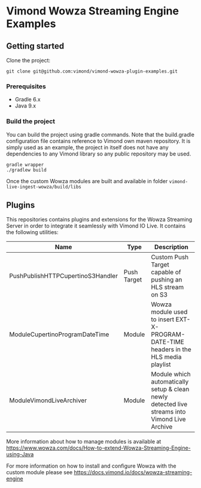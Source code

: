 # Vimond Wowza Streaming Engine Examples

## Getting started

Clone the project:

```
git clone git@github.com:vimond/vimond-wowza-plugin-examples.git
```

### Prerequisites

- Gradle 6.x
- Java 9.x

### Build the project

You can build the project using gradle commands. Note that the build.gradle
configuration file contains reference to Vimond own maven repository. It is simply used as an example, the project in
itself does not have any dependencies to any Vimond library so any public repository may be used.

```
gradle wrapper
./gradlew build
```

Once the custom Wowza modules are built and available in folder `vimond-live-ingest-wowza/build/libs`

## Plugins

This repositories contains plugins and extensions for the Wowza Streaming Server in order to integrate it seamlessly with
Vimond IO Live. It contains the following utilities:


| Name | Type | Description |
|---|---|---|
| PushPublishHTTPCupertinoS3Handler | Push Target | Custom Push Target capable of pushing an HLS stream on S3 |
| ModuleCupertinoProgramDateTime | Module | Wowza module used to insert EXT-X-PROGRAM-DATE-TIME headers in the HLS media playlist |
| ModuleVimondLiveArchiver | Module | Module which automatically setup & clean newly detected live streams into Vimond Live Archive |

More information about how to manage modules is available at https://www.wowza.com/docs/How-to-extend-Wowza-Streaming-Engine-using-Java


For more information on how to install and configure Wowza with the custom module please see https://docs.vimond.io/docs/wowza-streaming-engine
